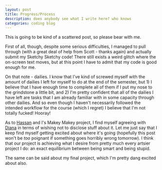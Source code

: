 ```yaml
---
layout: post
title: Progress/Process
description: does anybody see what I write here? who knows
categories: coding blog
---
```


This is going to be kind of a scattered post, so please bear with me.

First of all, though, despite some serious difficulties, I managed to pull through (with a great deal of help from Scott - thanks again) and actually submit my Sketchy Sketchy code!
There still exists a weird glitch where the on-screen text moves, but at this point I have to admit that my code is good enough for me.

On that note - dailies. I know that I've kind of screwed myself with the amount of dailies I left for myself to do at the end of the semester, but 1) I believe that I have enough time to complete all of them if I put my nose to the grindstone a little bit, and 2) I'm pretty confident that all of the dailies I have left are tasks that I am already familiar with in some capacity through other dailies. And so even though I haven't necessarily followed the intended workflow for the course (which I regret) I believe that I'm not totally fucked! Hooray!

As to [Hassan](hassana85.github.io) and I's Makey Makey project, I find myself agreeing with [Diana](http://dianarosenberger.github.io/blog/2016-04-06/week10post1.html) in terms of wishing not to disclose stuff about it. Let me just say that I keep find myself getting excited about where it's going (hopefully this post won't be *too* poignant if something goes horribly wrong tomorrow). I think that our project is achieving what I desire from pretty much every artsier project I do: an exact equilibrium between being smart and being stupid.

The same can be said about my final project, which I'm pretty dang excited about also.
